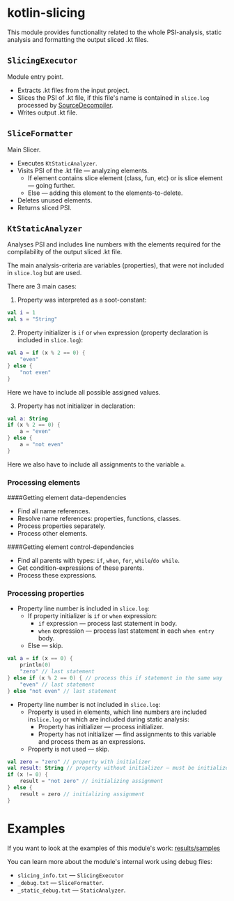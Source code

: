 # kotlin-slicing

This module provides functionality related to the whole PSI-analysis, static analysis and formatting the output sliced
.kt files.

## `SlicingExecutor`

Module entry point.

- Extracts .kt files from the input project.
- Slices the PSI of .kt file, if this file's name is contained in `slice.log` processed by [SourceDecompiler](https://github.com/Artyom-IWT/SourceDecompiler).
- Writes output .kt file.

## `SliceFormatter`

Main Slicer. 

- Executes `KtStaticAnalyzer`.
- Visits PSI of the .kt file — analyzing elements.
  - If element contains slice element (class, fun, etc) or is slice element — going further.
  - Else — adding this element to the elements-to-delete.
- Deletes unused elements.
- Returns sliced PSI.

## `KtStaticAnalyzer`

Analyses PSI and includes line numbers with the elements required for the compilability of the output sliced .kt file.

The main analysis-criteria are variables (properties), that were not included in `slice.log` but are used.

There are 3 main cases:

1. Property was interpreted as a soot-constant: 
```kotlin
val i = 1
val s = "String"
```

2. Property initializer is `if` or `when` expression (property declaration is included in `slice.log`):
```kotlin
val a = if (x % 2 == 0) {
    "even"
} else {
    "not even"
}
```

Here we have to include all possible assigned values.

3. Property has not initializer in declaration:

```kotlin
val a: String
if (x % 2 == 0) {
    a = "even"
} else {
    a = "not even"
}
```

Here we also have to include all assignments to the variable `a`.

### Processing elements

####Getting element data-dependencies
- Find all name references.
- Resolve name references: properties, functions, classes.
- Process properties separately.
- Process other elements.

####Getting element control-dependencies
- Find all parents with types: `if`, `when`, `for`, `while`/`do while`.
- Get condition-expressions of these parents.
- Process these expressions.

### Processing properties

- Property line number is included in `slice.log`:
  - If property initializer is `if` or `when` expression:
    - `if` expression — process last statement in body.
    - `when` expression — process last statement in each `when entry` body.
  - Else — skip.
  
```kotlin
val a = if (x == 0) {
    println(0)
    "zero" // last statement
} else if (x % 2 == 0) { // process this if statement in the same way
    "even" // last statement
} else "not even" // last statement
```

- Property line number is not included in `slice.log`:
  - Property is used in elements, which line numbers are included in`slice.log` or which are included 
  during static analysis:
    - Property has initializer — process initializer.
    - Property has not initializer — find assignments to this variable and process them as an expressions.
  - Property is not used — skip.

```kotlin
val zero = "zero" // property with initializer
val result: String // property without initializer — must be initialized
if (x != 0) { 
    result = "not zero" // initializing assignment
} else { 
    result = zero // initializing assignment
}
```

# Examples

If you want to look at the examples of this module's work: [results/samples](https://github.com/Artyom-IWT/kotlin-analysis-slicing/tree/main/results/samples)

You can learn more about the module's internal work using debug files:
- `slicing_info.txt` — `SlicingExecutor`
- `_debug.txt` — `SliceFormatter`.
- `_static_debug.txt` — `StaticAnalyzer`.
